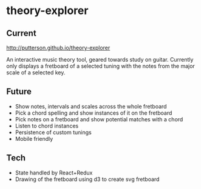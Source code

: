# theory-explorer
## Current
http://putterson.github.io/theory-explorer

An interactive music theory tool, geared towards study on guitar.
Currently only displays a fretboard of a selected tuning with the notes from the major scale of a selected key.

## Future
* Show notes, intervals and scales across the whole fretboard
* Pick a chord spelling and show instances of it on the fretboard
* Pick notes on a fretboard and show potential matches with a chord
* Listen to chord instances
* Persistence of custom tunings
* Mobile friendly

## Tech
* State handled by React+Redux
* Drawing of the fretboard using d3 to create svg fretboard

